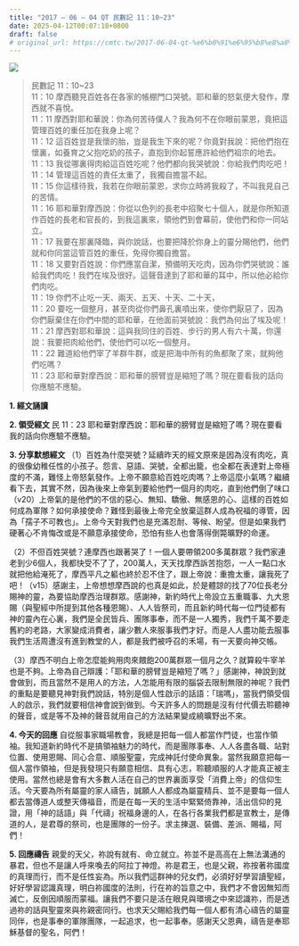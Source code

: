 ```yaml
---
title: "2017 – 06 – 04 QT 民數記 11：10~23"
date: 2025-04-12T00:07:18+0800
draft: false
# original_url: https://cmtc.tw/2017-06-04-qt-%e6%b0%91%e6%95%b8%e8%a8%98-11%ef%bc%9a1023
---
```


![](/images/qt.jpg)
> 民數記 11：10\~23  
> 11：10 摩西聽見百姓各在各家的帳棚門口哭號。耶和華的怒氣便大發作，摩西就不喜悅。  
> 11：11 摩西對耶和華說：你為何苦待僕人？我為何不在你眼前蒙恩，竟把這管理百姓的重任加在我身上呢？  
> 11：12 這百姓豈是我懷的胎，豈是我生下來的呢？你竟對我說：把他們抱在懷裏，如養育之父抱吃奶的孩子，直抱到你起誓應許給他們祖宗的地去。  
> 11：13 我從哪裏得肉給這百姓吃呢？他們都向我哭號說：你給我們肉吃吧！  
> 11：14 管理這百姓的責任太重了，我獨自擔當不起。  
> 11：15 你這樣待我，我若在你眼前蒙恩，求你立時將我殺了，不叫我見自己的苦情。  
> 11：16 耶和華對摩西說：你從以色列的長老中招聚七十個人，就是你所知道作百姓的長老和官長的，到我這裏來，領他們到會幕前，使他們和你一同站立。  
> 11：17 我要在那裏降臨，與你說話，也要把降於你身上的靈分賜他們，他們就和你同當這管百姓的重任，免得你獨自擔當。  
> 11：18 又要對百姓說：你們應當自潔，預備明天吃肉，因為你們哭號說：誰給我們肉吃！我們在埃及很好。這聲音達到了耶和華的耳中，所以他必給你們肉吃。  
> 11：19 你們不止吃一天、兩天、五天、十天、二十天，  
> 11：20 要吃一個整月，甚至肉從你們鼻孔裏噴出來，使你們厭惡了，因為你們厭棄住在你們中間的耶和華，在他面前哭號說：我們為何出了埃及呢！  
> 11：21 摩西對耶和華說：這與我同住的百姓、步行的男人有六十萬，你還說：我要把肉給他們，使他們可以吃一個整月。  
> 11：22 難道給他們宰了羊群牛群，或是把海中所有的魚都聚了來，就夠他們吃嗎？  
> 11：23 耶和華對摩西說：耶和華的膀臂豈是縮短了嗎？現在要看我的話向你應驗不應驗。

**1. 經文誦讀**

**2. 領受經文**
民 11：23 耶和華對摩西說：耶和華的膀臂豈是縮短了嗎？現在要看我的話向你應驗不應驗。

**3. 分享默想經文**
（1）百姓為什麼哭號？延續昨天的經文原來是因為沒有肉吃，真的很像幼稚任性的小孩子。怨言、惡語、哭號，全都出籠，也全都在表達對上帝極度的不滿，難怪上帝怒氣發作。上帝不願意給百姓吃肉嗎？上帝這麼小氣嗎？繼續看下去，其實不然，因為後來上帝氣到要給他們一個月的肉吃，直到他們倒了味口（v20）上帝氣的是他們的不信的惡心、無知、驕傲、無感恩的心、這樣的百姓如何成為軍隊？如何承接使命？難怪到最後上帝完全放棄這群人成為祝福的導管，因為「孺子不可教也」。上帝今天對我們也是充滿忍耐、等候、盼望。但是如果我們硬著心不肯悔改或是不願意承接使命，恐怕有些人也會落得倒斃曠野的命運。

（2）不但百姓哭號？連摩西也跟著哭了！一個人要帶領200多萬群眾？我們家連老到少6個人，我都快受不了了，200萬人，天天找摩西訴苦抱怨，一人一點口水就把他給淹死了，摩西平凡之軀也終於忍不住了，跟上帝說：重擔太重，讓我死了吧！（v15）感謝主，上帝想想摩西說的也真是如此，於是體諒的找了70位長老分賜神的靈，為要協助摩西治理群眾。感謝神，新約時代上帝設立五重職事、九大恩賜（與聖經中所提到其他各種恩賜）、人人皆祭司，而且新約時代每一位門徒都有神的靈內在心裏，我們是全民皆兵、團隊事奉，而不是一人獨秀，我們千萬不要走舊約的老路，大家變成消費者，讓少數人來服事我們才好。而是人人盡功能去服事我們生活周遭沒有進到教堂的人，都是我們被呼召的禾場，有一天要向神交帳。

（3）摩西不明白上帝怎麼能夠用肉來餵飽200萬群眾一個月之久？就算殺牛宰羊也是不夠。上帝為自己辯護：「耶和華的膀臂豈是縮短了嗎？」感謝神，神說到就會做到，而且當然不是用人的方法，人怎能用有限的腦袋去限制無限的神呢？我們的重點是要聽見神對我們說話，特別是個人性啟示的話語：「瑞嗎」，當我們領受個人的啟示，我們就要相信神會說到做到。今天許多人的問題是沒有付代價去聆聽神的聲音，或是等不及神的聲音就用自己的方法結果變成繞曠野出不來。

**4. 今天的回應**
自從服事家職場教會，我總是把每一個人都當作門徒，也當作領袖。我知道新約時代不是搞領袖魅力的時代，而是團隊事奉、人人各盡各職、站對位置、使用恩賜、同心合意、順服聖靈，完成神託付使命異象。當然我願意把每一個人當作領袖，但是我發現只有願意相信、具有心志，聆聽順服的人才能真正被主使用。當然也總是會有大多數人活在自己的世界裏面享受「消費上帝」的信仰生活。今天要為所有屬靈的家人禱告，誠願人人都成為屬靈精兵、並不是要每一個人都去當傳道人或整天傳福音，而是在每一天的生活中緊緊倚靠神，活出信仰的見證，用「神的話語」與「代禱」祝福身邊的人，在各行各業我們都是宣教士，是傳道的人，是君尊的祭司，也是團隊的一份子。求主揀選、裝備、差派、賜福，阿們！

**5. 回應禱告**
親愛的天父，祢說有就有、命立就立。祢並不是高高在上無法溝通的暴君，但也不是讓人呼來喚去的阿拉丁神燈。祢是君王，也是父親，祢按著祢國度的真理而行，而不是任性妄為。所以我們這群神的兒女們，必須好好學習讀聖經，好好學習認識真理，明白祢國度的法則，行在祢的旨意之中，我們才不會因無知而滅亡，反倒因順服而蒙福。讓我們不要只是活在眼見與環境之中來認識祢，而是透過祢的話與聖靈來與祢親密同行。也求天父賜給我們每一個人都有清心禱告的屬靈同伴，也是事奉的軍隊團隊，一起追求，也一起事奉。感謝天父恩典，禱告是奉耶穌基督的聖名，阿們！
